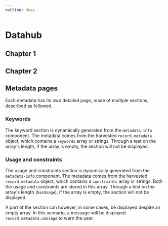 ```yaml
---
outline: deep
---
```


# Datahub

## Chapter 1

## Chapter 2

## Metadata pages

Each metadata has its own detailed page, made of multiple sections, described as followed.

### Keywords

The keyword section is dynamically generated from the `metadata-info` component. The metadata comes from the harvested `record.metadata` object, which contains a `keywords` array or strings. Through a test on the array's length, if the array is empty, the section will not be displayed.

### Usage and constraints

The usage and constraints section is dynamically generated from the `metadata-info` component. The metadata comes from the harvested `record.metadata` object, which contains a `constraints` array or strings. Both the usage and constraints are stored in this array. Through a test on the array's length (`hasUsage`), if the array is empty, the section will not be displayed.

A part of the section can however, in some cases, be displayed despite an empty array. In this scenario, a message will be displayed `record.metadata.noUsage` to warn the user.
